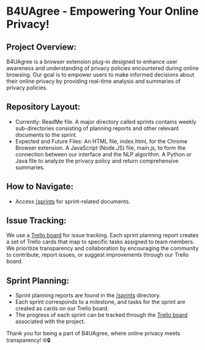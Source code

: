 # B4UAgree - Empowering Your Online Privacy!

## Project Overview:
B4UAgree is a browser extension plug-in designed to enhance user awareness and understanding of privacy policies encountered during online browsing. Our goal is to empower users to make informed decisions about their online privacy by providing real-time analysis and summaries of privacy policies.

## Repository Layout:
- Currently: ReadMe file. A major directory called sprints contains weekly sub-directories consisting of planning reports and other relevant documents to the sprint. 
- Expected and Future Files: An HTML file, index.html, for the Chrome Browser extension. A JavaScript (Node.JS) file, main.js, to form the connection between our interface and the NLP algorithm. A Python or Java file to analyze the privacy policy and return comprehensive summaries.

## How to Navigate:
- Access [/sprints](./sprints) for sprint-related documents.

## Issue Tracking:
We use a [Trello board](https://trello.com/invite/b/yHP9CPjB/ATTI94bb9185c9e2341b7aa2fe8585214bb5811623F3/b4uagree) for issue tracking. Each sprint planning report creates a set of Trello cards that map to specific tasks assigned to team members. We prioritize transparency and collaboration by encouraging the community to contribute, report issues, or suggest improvements through our Trello board.

## Sprint Planning:
- Sprint planning reports are found in the [/sprints](./sprints) directory.
- Each sprint corresponds to a milestone, and tasks for the sprint are created as cards on our Trello board.
- The progress of each sprint can be tracked through the [Trello board](https://trello.com/invite/b/yHP9CPjB/ATTI94bb9185c9e2341b7aa2fe8585214bb5811623F3/b4uagree) associated with the project.


Thank you for being a part of B4UAgree, where online privacy meets transparency! 🌐🔒
